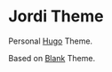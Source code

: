 # Jordi Theme

Personal [Hugo](https://gohugo.io/) Theme.

Based on [Blank](https://github.com/vimux/blank/) Theme.